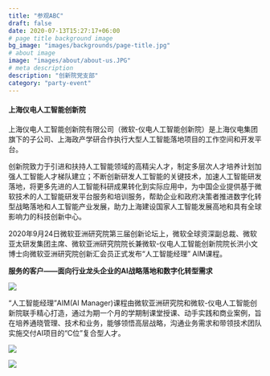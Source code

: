 ```yaml
---
title: "参观ABC"
draft: false
date: 2020-07-13T15:27:17+06:00
# page title background image
bg_image: "images/backgrounds/page-title.jpg"
# about image
image: "images/about/about-us.JPG"
# meta description
description: "创新院党支部"
category: "party-event"
---
```


#### 上海仪电人工智能创新院

上海仪电人工智能创新院有限公司（微软-仪电人工智能创新院）是上海仪电集团旗下的子公司、上海政产学研合作执行大型人工智能落地项目的工作空间和开发平台。

创新院致力于引进和扶持人工智能领域的高精尖人才，制定多层次人才培养计划加强人工智能人才梯队建立；不断创新研发人工智能的关键技术，加速人工智能研发落地，将更多先进的人工智能科研成果转化到实际应用中，为中国企业提供基于微软技术的人工智能研发平台服务和培训服务，帮助企业和政府决策者推进数字化转型战略落地和人工智能产业发展，助力上海建设国家人工智能发展高地和具有全球影响力的科技创新中心。

2020年9月24日微软亚洲研究院第三届创新论坛上，微软全球资深副总裁、微软亚太研发集团主席、微软亚洲研究院院长兼微软-仪电人工智能创新院院长洪小文博士向微软亚洲研究院创新汇会员正式发布“人工智能经理” AIM课程。

**服务的客户——面向行业龙头企业的AI战略落地和数字化转型需求**

![](/images/products/product2-20201221093640.png)

“人工智能经理”AIM(AI Manager)课程由微软亚洲研究院和微软-仪电人工智能创新院联手精心打造，通过为期一个月的学期制课堂授课、动手实践和商业案例，旨在培养通晓管理、技术和业务，能够领悟高层战略，沟通业务需求和带领技术团队实施交付AI项目的“C位”复合型人才。

![](/images/products/product2-20201221092524.png)

![](/images/products/product2-20201221092012.jpg)

